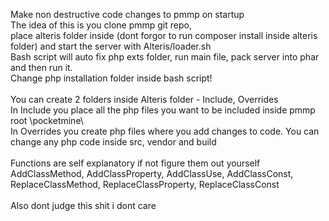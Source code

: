 Make non destructive code changes to pmmp on startup<br />
The idea of this is you clone pmmp git repo,<br />
place alteris folder inside (dont forgor to run composer install inside alteris folder) and start the server with Alteris/loader.sh<br />
Bash script will auto fix php exts folder, run main file, pack server into phar and then run it.<br />
Change php installation folder inside bash script!<br />
<br />
You can create 2 folders inside Alteris folder - Include, Overrides<br />
In Include you place all the php files you want to be included inside pmmp root \pocketmine\ <br />
In Overrides you create php files where you add changes to code. You can change any php code inside src, vendor and build<br />
<br />
Functions are self explanatory if not figure them out yourself<br />
AddClassMethod, AddClassProperty, AddClassUse, AddClassConst, ReplaceClassMethod, ReplaceClassProperty, ReplaceClassConst<br />
<br />
Also dont judge this shit i dont care
